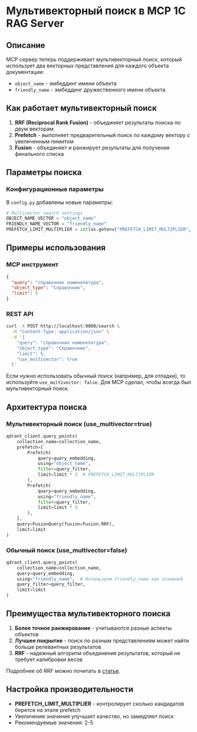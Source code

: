 # Мультивекторный поиск в MCP 1C RAG Server

## Описание

MCP сервер теперь поддерживает мультивекторный поиск, который использует два векторных представления для каждого объекта документации:
- `object_name` - эмбеддинг имени объекта
- `friendly_name` - эмбеддинг дружественного имени объекта

## Как работает мультивекторный поиск

1. **RRF (Reciprocal Rank Fusion)** - объединяет результаты поиска по двум векторам
2. **Prefetch** - выполняет предварительный поиск по каждому вектору с увеличенным лимитом
3. **Fusion** - объединяет и ранжирует результаты для получения финального списка

## Параметры поиска

### Конфигурационные параметры

В `config.py` добавлены новые параметры:

```python
# Multivector search settings
OBJECT_NAME_VECTOR = "object_name"
FRIENDLY_NAME_VECTOR = "friendly_name"
PREFETCH_LIMIT_MULTIPLIER = int(os.getenv("PREFETCH_LIMIT_MULTIPLIER", "3"))
```

## Примеры использования

### MCP инструмент

```json
{
  "query": "справочник номенклатура",
  "object_type": "Справочник",
  "limit": 5
}
```

### REST API

```bash
curl -X POST http://localhost:9000/search \
  -H "Content-Type: application/json" \
  -d '{
    "query": "справочник номенклатура",
    "object_type": "Справочник", 
    "limit": 5,
    "use_multivector": true
  }'
```
Если нужно использовать обычный поиск (например, для отладки), то используйте `use_multivector: false`. Для MCP сделал, чтобы всегда был мультивекторный поиск.


## Архитектура поиска

### Мультивекторный поиск (use_multivector=true)

```python
qdrant_client.query_points(
    collection_name=collection_name,
    prefetch=[
        Prefetch(
            query=query_embedding,
            using="object_name",
            filter=query_filter,
            limit=limit * 3  # PREFETCH_LIMIT_MULTIPLIER
        ),
        Prefetch(
            query=query_embedding,
            using="friendly_name", 
            filter=query_filter,
            limit=limit * 3
        ),
    ],
    query=FusionQuery(fusion=Fusion.RRF),
    limit=limit
)
```

### Обычный поиск (use_multivector=false)

```python
qdrant_client.query_points(
    collection_name=collection_name,
    query=query_embedding,
    using="friendly_name",  # Используем friendly_name как основной
    query_filter=query_filter,
    limit=limit
)
```

## Преимущества мультивекторного поиска

1. **Более точное ранжирование** - учитываются разные аспекты объектов
2. **Лучшее покрытие** - поиск по разным представлениям может найти больше релевантных результатов
3. **RRF** - надежный алгоритм объединения результатов, который не требует калибровки весов

Подробнее об RRF можно почитать в [статье](https://medium.com/@Iraj/how-qdrant-combines-query-results-explaining-rrf-and-dbsf-cd08cd272a80).

## Настройка производительности

- **PREFETCH_LIMIT_MULTIPLIER** - контролирует сколько кандидатов берется на этапе prefetch
- Увеличение значения улучшает качество, но замедляет поиск
- Рекомендуемые значения: 2-5
